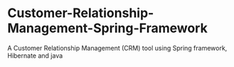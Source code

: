 # Customer-Relationship-Management-Spring-Framework
A Customer Relationship Management (CRM) tool using Spring framework, Hibernate and java
